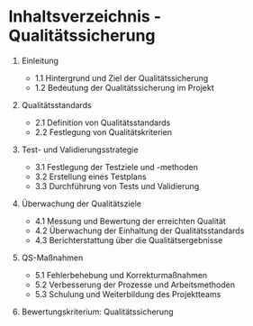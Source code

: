 # Inhaltsverzeichnis - Qualitätssicherung

1. Einleitung
   - 1.1 Hintergrund und Ziel der Qualitätssicherung
   - 1.2 Bedeutung der Qualitätssicherung im Projekt

2. Qualitätsstandards
   - 2.1 Definition von Qualitätsstandards
   - 2.2 Festlegung von Qualitätskriterien

3. Test- und Validierungsstrategie
   - 3.1 Festlegung der Testziele und -methoden
   - 3.2 Erstellung eines Testplans
   - 3.3 Durchführung von Tests und Validierung

4. Überwachung der Qualitätsziele
   - 4.1 Messung und Bewertung der erreichten Qualität
   - 4.2 Überwachung der Einhaltung der Qualitätsstandards
   - 4.3 Berichterstattung über die Qualitätsergebnisse

5. QS-Maßnahmen
   - 5.1 Fehlerbehebung und Korrekturmaßnahmen
   - 5.2 Verbesserung der Prozesse und Arbeitsmethoden
   - 5.3 Schulung und Weiterbildung des Projektteams

6. Bewertungskriterium: Qualitätssicherung

